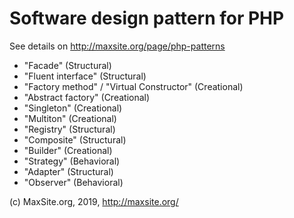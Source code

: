 # Software design pattern for PHP

See details on http://maxsite.org/page/php-patterns

* "Facade" (Structural)
* "Fluent interface" (Structural)
* "Factory method" / "Virtual Constructor" (Creational)
* "Abstract factory" (Creational)
* "Singleton" (Creational)
* "Multiton" (Creational)
* "Registry" (Structural)
* "Composite" (Structural)
* "Builder" (Creational)
* "Strategy" (Behavioral)
* "Adapter" (Structural)
* "Observer" (Behavioral)


(c) MaxSite.org, 2019, http://maxsite.org/
